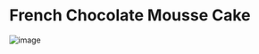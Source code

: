 # French Chocolate Mousse Cake

![image](https://user-images.githubusercontent.com/50277379/138848007-d3266e24-ed4a-4e87-a743-f74b3ee92943.png)
